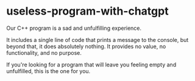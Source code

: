 # useless-program-with-chatgpt

Our C++ program is a sad and unfulfilling experience.

It includes a single line of code that prints a message to the console, but beyond that, it does absolutely nothing. It provides no value, no functionality, and no purpose.

If you're looking for a program that will leave you feeling empty and unfulfilled, this is the one for you.

